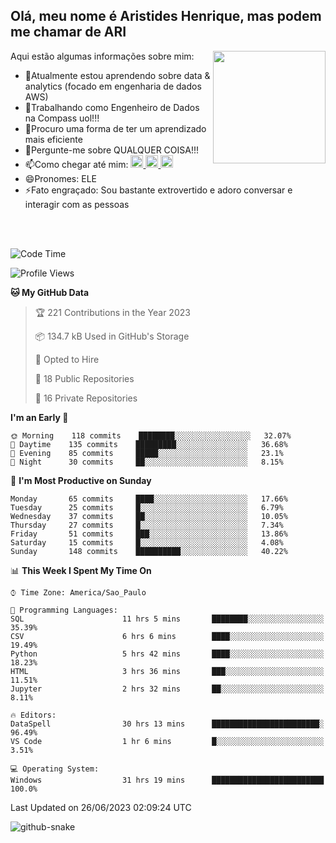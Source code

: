 ## Olá, meu nome é Aristides Henrique, mas podem me chamar de ARI

<div >
Aqui estão algumas informações sobre mim:<img align="right" height="180em" src="https://user-images.githubusercontent.com/97318481/177042589-45d62122-82a9-4a32-b3a7-87b322825b2f.png">
</div>

- 🌱Atualmente estou aprendendo sobre data & analytics (focado em engenharia de dados AWS)
- 👯Trabalhando como Engenheiro de Dados na Compass uol!!!
- 🤔Procuro uma forma de ter um aprendizado mais eficiente
- 💬Pergunte-me sobre QUALQUER COISA!!!
- 📫Como chegar até mim:
  <a href="https://www.instagram.com/aryhenry/" target="_blank">
  <img src="https://img.shields.io/badge/-Instagram-%23E4405F?style=for-the-badge&logo=instagram&logoColor=black" height="20px">
  </a>
  <a href="https://www.linkedin.com/in/aristides-henrique/" target="_blank">
  <img src="https://img.shields.io/badge/-LinkedIn-%230077B5?style=for-the-badge&logo=linkedin&logoColor=black" height="20px">
  </a> 
  <a href="mailto:arihenriqueuna@gmail.com">
  <img src="https://img.shields.io/badge/-Gmail-%23333?style=for-the-badge&logo=gmail&logoColor=white" height="20px">
  </a>
- 😄Pronomes: ELE
- ⚡Fato engraçado: Sou bastante extrovertido e adoro conversar e interagir com as pessoas
<br/>
<br/>


<!--START_SECTION:waka-->
![Code Time](http://img.shields.io/badge/Code%20Time-870%20hrs%2038%20mins-blue)

![Profile Views](http://img.shields.io/badge/Profile%20Views-2-blue)

**🐱 My GitHub Data** 

> 🏆 221 Contributions in the Year 2023
 > 
> 📦 134.7 kB Used in GitHub's Storage 
 > 
> 💼 Opted to Hire
 > 
> 📜 18 Public Repositories 
 > 
> 🔑 16 Private Repositories  
 > 
**I'm an Early 🐤** 

```text
🌞 Morning    118 commits    ████████░░░░░░░░░░░░░░░░░   32.07% 
🌇 Daytime    135 commits    █████████░░░░░░░░░░░░░░░░   36.68% 
🌃 Evening    85 commits     █████░░░░░░░░░░░░░░░░░░░░   23.1% 
🌙 Night      30 commits     ██░░░░░░░░░░░░░░░░░░░░░░░   8.15%

```
📅 **I'm Most Productive on Sunday** 

```text
Monday       65 commits     ████░░░░░░░░░░░░░░░░░░░░░   17.66% 
Tuesday      25 commits     █░░░░░░░░░░░░░░░░░░░░░░░░   6.79% 
Wednesday    37 commits     ██░░░░░░░░░░░░░░░░░░░░░░░   10.05% 
Thursday     27 commits     █░░░░░░░░░░░░░░░░░░░░░░░░   7.34% 
Friday       51 commits     ███░░░░░░░░░░░░░░░░░░░░░░   13.86% 
Saturday     15 commits     █░░░░░░░░░░░░░░░░░░░░░░░░   4.08% 
Sunday       148 commits    ██████████░░░░░░░░░░░░░░░   40.22%

```


📊 **This Week I Spent My Time On** 

```text
⌚︎ Time Zone: America/Sao_Paulo

💬 Programming Languages: 
SQL                      11 hrs 5 mins       ████████░░░░░░░░░░░░░░░░░   35.39% 
CSV                      6 hrs 6 mins        ████░░░░░░░░░░░░░░░░░░░░░   19.49% 
Python                   5 hrs 42 mins       ████░░░░░░░░░░░░░░░░░░░░░   18.23% 
HTML                     3 hrs 36 mins       ███░░░░░░░░░░░░░░░░░░░░░░   11.51% 
Jupyter                  2 hrs 32 mins       ██░░░░░░░░░░░░░░░░░░░░░░░   8.11%

🔥 Editors: 
DataSpell                30 hrs 13 mins      ████████████████████████░   96.49% 
VS Code                  1 hr 6 mins         █░░░░░░░░░░░░░░░░░░░░░░░░   3.51%

💻 Operating System: 
Windows                  31 hrs 19 mins      █████████████████████████   100.0%

```


 Last Updated on 26/06/2023 02:09:24 UTC
<!--END_SECTION:waka-->

<img alt="github-snake" src="https://github.com/AriHenrique/AriHenrique/blob/output/github-contribution-grid-snake-dark.svg" />

